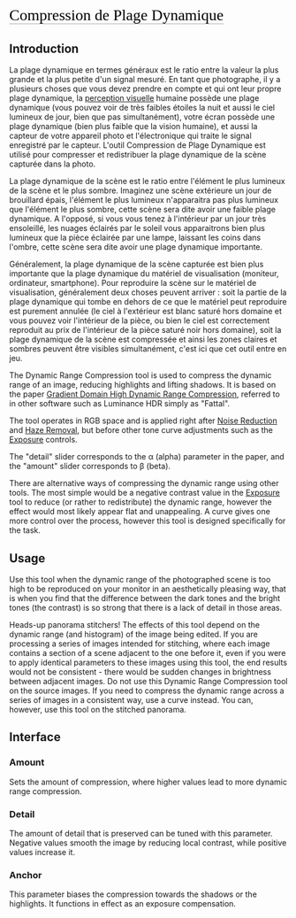 <span style="color: #000000; background: none; overflow: hidden; page-break-after: avoid; font-size: 2.0em; font-family: Georgia,Times,serif; margin-top: 1em; margin-bottom: 0.25em; line-height: 1.3; padding: 0; border-bottom: 1px solid #AAAAAA;">Compression
de Plage Dynamique</span>

## Introduction

La plage dynamique en termes généraux est le ratio entre la valeur la
plus grande et la plus petite d'un signal mesuré. En tant que
photographe, il y a plusieurs choses que vous devez prendre en compte et
qui ont leur propre plage dynamique, la [perception
visuelle](https://en.wikipedia.org/wiki/Dynamic_range#Human_perception)
humaine possède une plage dynamique (vous pouvez voir de très faibles
étoiles la nuit et aussi le ciel lumineux de jour, bien que pas
simultanément), votre écran possède une plage dynamique (bien plus
faible que la vision humaine), et aussi la capteur de votre appareil
photo et l'électronique qui traite le signal enregistré par le capteur.
L'outil Compression de Plage Dynamique est utilisé pour compresser et
redistribuer la plage dynamique de la scène capturée dans la photo.

La plage dynamique de la scène est le ratio entre l'élément le plus
lumineux de la scène et le plus sombre. Imaginez une scène extérieure un
jour de brouillard épais, l'élément le plus lumineux n'apparaitra pas
plus lumineux que l'élément le plus sombre, cette scène sera dite avoir
une faible plage dynamique. A l'opposé, si vous vous tenez à l'intérieur
par un jour très ensoleillé, les nuages éclairés par le soleil vous
apparaitrons bien plus lumineux que la pièce éclairée par une lampe,
laissant les coins dans l'ombre, cette scène sera dite avoir une plage
dynamique importante.

Généralement, la plage dynamique de la scène capturée est bien plus
importante que la plage dynamique du matériel de visualisation
(moniteur, ordinateur, smartphone). Pour reproduire la scène sur le
matériel de visualisation, généralement deux choses peuvent arriver :
soit la partie de la plage dynamique qui tombe en dehors de ce que le
matériel peut reproduire est purement annulée (le ciel à l'extérieur est
blanc saturé hors domaine et vous pouvez voir l'intérieur de la pièce,
ou bien le ciel est correctement reproduit au prix de l'intérieur de la
pièce saturé noir hors domaine), soit la plage dynamique de la scène est
compressée et ainsi les zones claires et sombres peuvent être visibles
simultanément, c'est ici que cet outil entre en jeu.

The Dynamic Range Compression tool is used to compress the dynamic range
of an image, reducing highlights and lifting shadows. It is based on the
paper [Gradient Domain High Dynamic Range
Compression](http://www.cs.huji.ac.il/~danix/hdr/), referred to in other
software such as Luminance HDR simply as "Fattal".

The tool operates in RGB space and is applied right after [Noise
Reduction](Noise_Reduction "wikilink") and [Haze
Removal](Haze_Removal "wikilink"), but before other tone curve
adjustments such as the [Exposure](Exposure "wikilink") controls.

The "detail" slider corresponds to the α (alpha) parameter in the paper,
and the "amount" slider corresponds to β (beta).

There are alternative ways of compressing the dynamic range using other
tools. The most simple would be a negative contrast value in the
[Exposure](Exposure "wikilink") tool to reduce (or rather to
redistribute) the dynamic range, however the effect would most likely
appear flat and unappealing. A curve gives one more control over the
process, however this tool is designed specifically for the task.

## Usage

Use this tool when the dynamic range of the photographed scene is too
high to be reproduced on your monitor in an aesthetically pleasing way,
that is when you find that the difference between the dark tones and the
bright tones (the contrast) is so strong that there is a lack of detail
in those areas.

Heads-up panorama stitchers! The effects of this tool depend on the
dynamic range (and histogram) of the image being edited. If you are
processing a series of images intended for stitching, where each image
contains a section of a scene adjacent to the one before it, even if you
were to apply identical parameters to these images using this tool, the
end results would not be consistent - there would be sudden changes in
brightness between adjacent images. Do not use this Dynamic Range
Compression tool on the source images. If you need to compress the
dynamic range across a series of images in a consistent way, use a curve
instead. You can, however, use this tool on the stitched panorama.

## Interface

### Amount

Sets the amount of compression, where higher values lead to more dynamic
range compression.

### Detail

The amount of detail that is preserved can be tuned with this parameter.
Negative values smooth the image by reducing local contrast, while
positive values increase it.

### Anchor

This parameter biases the compression towards the shadows or the
highlights. It functions in effect as an exposure compensation.